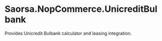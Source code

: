 # Saorsa.NopCommerce.UnicreditBulbank
Provides Unicredit Bulbank calculator and leasing integration.
